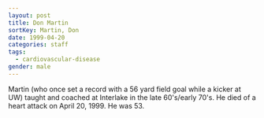 ```yaml
---
layout: post
title: Don Martin
sortKey: Martin, Don
date: 1999-04-20
categories: staff
tags:
  - cardiovascular-disease
gender: male
---
```

Martin (who once set a record with a 56 yard field goal while a kicker at UW) taught and coached at Interlake in the late 60's/early 70's. He died of a heart attack on April 20, 1999. He was 53.
